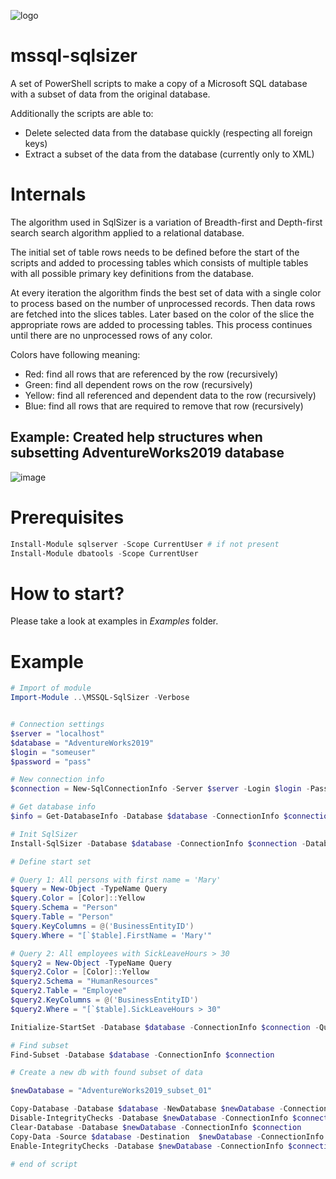 ![logo](https://avatars.githubusercontent.com/u/96390582?s=100&v=4)
# mssql-sqlsizer

A set of PowerShell scripts to make a copy of a Microsoft SQL database with a subset of data from the original database.

Additionally the scripts are able to:
- Delete selected data from the database quickly (respecting all foreign keys)
- Extract a subset of the data from the database (currently only to XML)

# Internals
The algorithm used in SqlSizer is a variation of Breadth-first and Depth-first search search algorithm applied to a relational database.

The initial set of table rows needs to be defined before the start of the scripts and added to processing tables 
which consists of multiple tables with all possible primary key definitions from the database.

At every iteration the algorithm finds the best set of data with a single color to process based on the number of unprocessed records. 
Then data rows are fetched into the slices tables. Later based on the color of the slice the appropriate rows are added to processing tables.
This process continues until there are no unprocessed rows of any color.

Colors have following meaning:

- Red: find all rows that are referenced by the row (recursively)
- Green: find all dependent rows on the row (recursively)
- Yellow: find all referenced and dependent data to the row (recursively)
- Blue: find all rows that are required to remove that row (recursively)

## Example: Created help structures when subsetting AdventureWorks2019 database
![image](https://user-images.githubusercontent.com/115426/168351591-df226e88-8098-46fa-bb4a-bfc735915d1e.png)


# Prerequisites

```powershell
Install-Module sqlserver -Scope CurrentUser # if not present
Install-Module dbatools -Scope CurrentUser
```

# How to start?
Please take a look at examples in *Examples* folder.

# Example
```powershell
# Import of module
Import-Module ..\MSSQL-SqlSizer -Verbose


# Connection settings
$server = "localhost"
$database = "AdventureWorks2019"
$login = "someuser"
$password = "pass"

# New connection info
$connection = New-SqlConnectionInfo -Server $server -Login $login -Password $password

# Get database info
$info = Get-DatabaseInfo -Database $database -ConnectionInfo $connection

# Init SqlSizer
Install-SqlSizer -Database $database -ConnectionInfo $connection -DatabaseInfo $info

# Define start set

# Query 1: All persons with first name = 'Mary'
$query = New-Object -TypeName Query
$query.Color = [Color]::Yellow
$query.Schema = "Person"
$query.Table = "Person"
$query.KeyColumns = @('BusinessEntityID')
$query.Where = "[`$table].FirstName = 'Mary'"

# Query 2: All employees with SickLeaveHours > 30
$query2 = New-Object -TypeName Query
$query2.Color = [Color]::Yellow
$query2.Schema = "HumanResources"
$query2.Table = "Employee"
$query2.KeyColumns = @('BusinessEntityID')
$query2.Where = "[`$table].SickLeaveHours > 30"

Initialize-StartSet -Database $database -ConnectionInfo $connection -Queries @($query, $query2)

# Find subset
Find-Subset -Database $database -ConnectionInfo $connection

# Create a new db with found subset of data

$newDatabase = "AdventureWorks2019_subset_01"

Copy-Database -Database $database -NewDatabase $newDatabase -ConnectionInfo $connection
Disable-IntegrityChecks -Database $newDatabase -ConnectionInfo $connection
Clear-Database -Database $newDatabase -ConnectionInfo $connection
Copy-Data -Source $database -Destination  $newDatabase -ConnectionInfo $connection
Enable-IntegrityChecks -Database $newDatabase -ConnectionInfo $connection

# end of script
```
